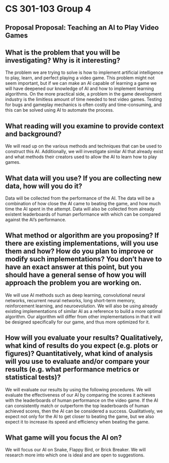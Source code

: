 # CS 301-103 Group 4
## Proposal Proposal: Teaching an AI to Play Video Games

## What is the problem that you will be investigating? Why is it interesting?
The problem we are trying to solve is how to implement artificial intelligence to play, learn, and perfect playing a video game. This problem might not seem important, but if we can make an AI capable of learning a game we will have deepened our knowledge of AI and how to implement learning algorithms. On the more practical side, a problem in the game development industry is the limitless amount of time needed to test video games. Testing for bugs and gameplay mechanics is often costly and time-consuming, and this can be solved using AI to automate the process.

## What reading will you examine to provide context and background?
We will read up on the various methods and techniques that can be used to construct this AI. Additionally, we will investigate similar AI that already exist and what methods their creators used to allow the AI to learn how to play games.

## What data will you use? If you are collecting new data, how will you do it?
Data will be collected from the performance of the AI. The data will be a combination of how close the AI came to beating the game, and how much time the AI spent in the attempt. Data will also be collected from already existent leaderboards of human performance with which can be compared against the AI’s performance.

## What method or algorithm are you proposing? If there are existing implementations, will you use them and how? How do you plan to improve or modify such implementations? You don’t have to have an exact answer at this point, but you should have a general sense of how you will approach the problem you are working on.
We will use AI methods such as deep learning, convolutional neural networks, recurrent neural networks, long short-term memory, reinforcement learning, and neuroevolution. We will also be using already existing implementations of similar AI as a reference to build a more optimal algorithm. Our algorithm will differ from other implementations in that it will be designed specifically for our game, and thus more optimized for it.

## How will you evaluate your results? Qualitatively, what kind of results do you expect (e.g. plots or figures)? Quantitatively, what kind of analysis will you use to evaluate and/or compare your results (e.g. what performance metrics or statistical tests)?
We will evaluate our results by using the following procedures. We will evaluate the effectiveness of our AI by comparing the scores it achieves with the leaderboards of human performance on the video game. If the AI can consistently match or outperform the top leaderboards of human achieved scores, then the AI can be considered a success. Qualitatively, we expect not only for the AI to get closer to beating the game, but we also expect it to increase its speed and efficiency when beating the game.

## What game will you focus the AI on?
We will focus our AI on Snake, Flappy Bird, or Brick Breaker. We will research more into which one is ideal and are open to suggestions.
